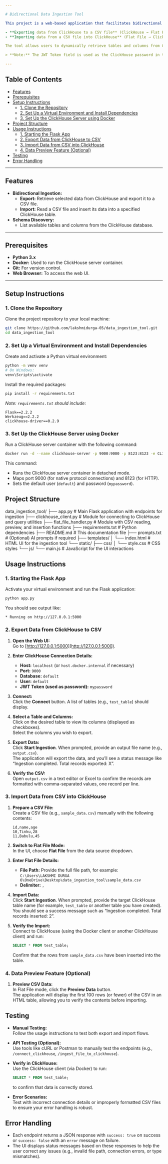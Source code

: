```yaml
---

# Bidirectional Data Ingestion Tool

This project is a web-based application that facilitates bidirectional data ingestion between a ClickHouse database and flat files (CSV). It supports:

- **Exporting data from ClickHouse to a CSV file** (ClickHouse → Flat File)  
- **Importing data from a CSV file into ClickHouse** (Flat File → ClickHouse)

The tool allows users to dynamically retrieve tables and columns from ClickHouse, select the data to be exported or imported, and reports the total number of records processed.

> **Note:** The JWT Token field is used as the ClickHouse password in this implementation.

---
```


## Table of Contents

- [Features](#features)
- [Prerequisites](#prerequisites)
- [Setup Instructions](#setup-instructions)
  - [1. Clone the Repository](#1-clone-the-repository)
  - [2. Set Up a Virtual Environment and Install Dependencies](#2-set-up-a-virtual-environment-and-install-dependencies)
  - [3. Set Up the ClickHouse Server using Docker](#3-set-up-the-clickhouse-server-using-docker)
- [Project Structure](#project-structure)
- [Usage Instructions](#usage-instructions)
  - [1. Starting the Flask App](#1-starting-the-flask-app)
  - [2. Export Data from ClickHouse to CSV](#2-export-data-from-clickhouse-to-csv)
  - [3. Import Data from CSV into ClickHouse](#3-import-data-from-csv-into-clickhouse)
  - [4. Data Preview Feature (Optional)](#4-data-preview-feature-optional)
- [Testing](#testing)
- [Error Handling](#error-handling)


---

## Features

- **Bidirectional Ingestion:**  
  - **Export:** Retrieve selected data from ClickHouse and export it to a CSV file.
  - **Import:** Read a CSV file and insert its data into a specified ClickHouse table.
- **Schema Discovery:**  
  - List available tables and columns from the ClickHouse database.
---

## Prerequisites

- **Python 3.x**
- **Docker:** Used to run the ClickHouse server container.
- **Git:** For version control.
- **Web Browser:** To access the web UI.

---

## Setup Instructions

### 1. Clone the Repository

Clone the project repository to your local machine:

```bash
git clone https://github.com/lakshmidurga-05/data_ingestion_tool.git
cd data_ingestion_tool
```

### 2. Set Up a Virtual Environment and Install Dependencies

Create and activate a Python virtual environment:

```bash
python -m venv venv
# On Windows:
venv\Scripts\activate
```

Install the required packages:

```bash
pip install -r requirements.txt
```

*Note: `requirements.txt` should include:*
```
Flask==2.2.2
Werkzeug==2.2.2
clickhouse-driver==0.2.9
```

### 3. Set Up the ClickHouse Server using Docker

Run a ClickHouse server container with the following command:

```bash
docker run -d --name clickhouse-server -p 9000:9000 -p 8123:8123 -e CLICKHOUSE_USER=default -e CLICKHOUSE_PASSWORD=mypassword clickhouse/clickhouse-server
```

This command:
- Runs the ClickHouse server container in detached mode.
- Maps port 9000 (for native protocol connections) and 8123 (for HTTP).
- Sets the default user (`default`) and password (`mypassword`).



## Project Structure

data_ingestion_tool/
├── app.py                      # Main Flask application with endpoints for ingestion
├── clickhouse_client.py        # Module for connecting to ClickHouse and query utilities
├── flat_file_handler.py        # Module with CSV reading, preview, and insertion functions
├── requirements.txt            # Python dependencies
├── README.md                   # This documentation file
├── prompts.txt                 # (Optional) AI prompts if required
├── templates/
│   └── index.html              # HTML UI for the ingestion tool
└── static/
    ├── css/
    │   └── style.css           # CSS styles
    └── js/
        └── main.js             # JavaScript for the UI interactions

## Usage Instructions

### 1. Starting the Flask App

Activate your virtual environment and run the Flask application:

```bash
python app.py
```

You should see output like:
```
* Running on http://127.0.0.1:5000
```

### 2. Export Data from ClickHouse to CSV

1. **Open the Web UI:**  
   Go to [http://127.0.0.1:5000](http://127.0.0.1:5000).

2. **Enter ClickHouse Connection Details:**
   - **Host:** `localhost` (or `host.docker.internal` if necessary)
   - **Port:** `9000`
   - **Database:** `default`
   - **User:** `default`
   - **JWT Token (used as password):** `mypassword`

3. **Connect:**  
   Click the **Connect** button. A list of tables (e.g., `test_table`) should display.

4. **Select a Table and Columns:**  
   Click on the desired table to view its columns (displayed as checkboxes).  
   Select the columns you wish to export.

5. **Export Data:**  
   Click **Start Ingestion**. When prompted, provide an output file name (e.g., `output.csv`).  
   The application will export the data, and you’ll see a status message like “Ingestion completed. Total records exported: X”.

6. **Verify the CSV:**  
   Open `output.csv` in a text editor or Excel to confirm the records are formatted with comma-separated values, one record per line.

### 3. Import Data from CSV into ClickHouse

1. **Prepare a CSV File:**  
   Create a CSV file (e.g., `sample_data.csv`) manually with the following contents:
   ```csv
   id,name,age
   10,Tinku,28
   11,Babulu,45
   ```
2. **Switch to Flat File Mode:**  
   In the UI, choose **Flat File** from the data source dropdown.

3. **Enter Flat File Details:**  
   - **File Path:** Provide the full file path, for example:  
     `C:\Users\LAKSHMI DURGA O\OneDrive\Desktop\data_ingestion_tool\sample_data.csv`
   - **Delimiter:** `,`
  
4. **Import Data:**  
   Click **Start Ingestion**. When prompted, provide the target ClickHouse table name (for example, `test_table` or another table you have created).  
   You should see a success message such as “Ingestion completed. Total records inserted: 2”.

5. **Verify the Import:**  
   Connect to ClickHouse (using the Docker client or another ClickHouse client) and run:
   ```sql
   SELECT * FROM test_table;
   ```
   Confirm that the rows from `sample_data.csv` have been inserted into the table.

### 4. Data Preview Feature (Optional)

1. **Preview CSV Data:**  
   In Flat File mode, click the **Preview Data** button.  
   The application will display the first 100 rows (or fewer) of the CSV in an HTML table, allowing you to verify the contents before importing.



## Testing

- **Manual Testing:**  
  Follow the usage instructions to test both export and import flows.
  
- **API Testing (Optional):**  
  Use tools like cURL or Postman to manually test the endpoints (e.g., `/connect_clickhouse`, `/ingest_file_to_clickhouse`).

- **Verify in ClickHouse:**  
  Use the ClickHouse client (via Docker) to run:
  ```sql
  SELECT * FROM test_table;
  ```
  to confirm that data is correctly stored.

- **Error Scenarios:**  
  Test with incorrect connection details or improperly formatted CSV files to ensure your error handling is robust.



## Error Handling

- Each endpoint returns a JSON response with `success: true` on success or `success: false` with an `error` message on failure.
- The UI displays status messages based on these responses to help the user correct any issues (e.g., invalid file path, connection errors, or type mismatches).



